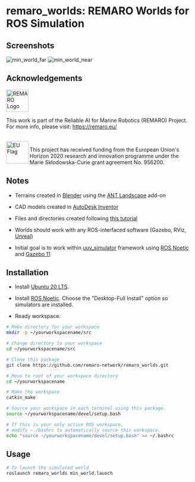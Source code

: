 # remaro_worlds: REMARO Worlds for ROS Simulation

## Screenshots

![min_world_far](https://github.com/remaro-network/remaro_worlds/blob/main/imgs/min_world_far.png)
![min_world_near](https://github.com/remaro-network/remaro_worlds/blob/main/imgs/min_world_near.png)

## Acknowledgements

<a href="https://remaro.eu/">
    <img height="60" alt="REMARO Logo" src="https://remaro.eu/wp-content/uploads/2020/09/remaro1-right-1024.png">
</a>

This work is part of the Reliable AI for Marine Robotics (REMARO) Project. For more info, please visit: <a href="https://remaro.eu/">https://remaro.eu/

<br>

<a href="https://research-and-innovation.ec.europa.eu/funding/funding-opportunities/funding-programmes-and-open-calls/horizon-2020_en">
    <img align="left" height="60" alt="EU Flag" src="https://remaro.eu/wp-content/uploads/2020/09/flag_yellow_low.jpg">
</a>

This project has received funding from the European Union's Horizon 2020 research and innovation programme under the Marie Skłodowska-Curie grant agreement No. 956200.

## Notes

- Terrains created in [Blender](https://www.blender.org/download/) using the [ANT Landscape](https://docs.blender.org/manual/en/latest/addons/add_mesh/ant_landscape.html) add-on

- CAD models created in [AutoDesk Inventor](https://www.autodesk.com/products/inventor)

 - Files and directories created following [this tutorial](http://gazebosim.org/tutorials?tut=ros_roslaunch#CreatingyourownGazeboROSPackage)

 - Worlds should work with any ROS-interfaced software (Gazebo, RViz, [Unreal](https://github.com/code-iai/ROSIntegration))

 - Initial goal is to work within [uuv_simulator](https://github.com/uuvsimulator/uuv_simulator) framework using [ROS Noetic](http://wiki.ros.org/noetic/Installation) and [Gazebo 11](http://gazebosim.org/)

## Installation

 - Install [Ubuntu 20 LTS](https://releases.ubuntu.com/20.04/ubuntu-20.04.3-desktop-amd64.iso).

  - Install [ROS Noetic](http://wiki.ros.org/noetic/Installation/Ubuntu).  Choose the "Desktop-Full Install" option so simulators are installed.

  - Ready workspace.

```bash
# Make directory for your workspace
mkdir -p ~/yourworkspacename/src

# Change directory to your workspace
cd ~/yourworkspacename/src

# Clone this package 
git clone https://github.com/remaro-network/remaro_worlds.git

# Move to root of your workspace directory
cd ~/yourworkspacename

# Make the workspace 
catkin_make

# Source your workspace in each terminal using this package.
source ~/yourworkspacename/devel/setup.bash

# If this is your only active ROS workspace,
# modify ~./bashrc to automatically source this workspace.
echo "source ~/yourworkspacename/devel/setup.bash" >> ~/.bashrc
```

## Usage
```bash
# To launch the simulated world
roslaunch remaro_worlds min_world.launch
```
